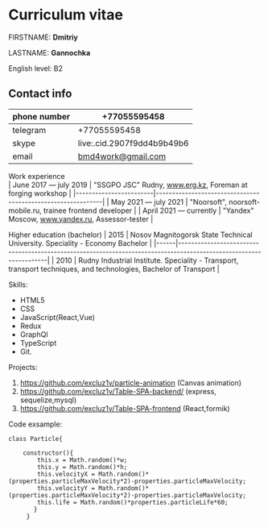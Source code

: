 # Curriculum vitae

FIRSTNAME: **Dmitriy** 

LASTNAME: **Gannochka**  

English level: B2

## Contact info

phone number | +77055595458
------------ | -------------
telegram | +77055595458
skype | live:.cid.2907f9dd4b9b49b6
email | bmd4work@gmail.com

Work experience  
| June 2017 — july 2019  | "SSGPO JSC" Rudny, www.erg.kz, Foreman at forging workshop |
|------------------------|-------------------------------------------------------------|
| May 2021 — july 2021   | "Noorsoft", noorsoft-mobile.ru, trainee frontend developer  |
| April 2021 — currently | "Yandex" Moscow, www.yandex.ru, Assessor-tester             |

Higher education (bachelor)
| 2015 | Nosov Magnitogorsk State Technical University. Speciality - Economy Bachelor                                      |
|------|-------------------------------------------------------------------------------------------------------------------|
| 2010 | Rudny Industrial Institute. Speciality - Transport, transport techniques, and technologies, Bachelor of Transport |

Skills: 
- HTML5
- CSS
- JavaScript(React,Vue)
- Redux
- GraphQl
- TypeScript
- Git.

Projects:
1) https://github.com/excluz1v/particle-animation (Canvas animation)
2) https://github.com/excluz1v/Table-SPA-backend/ (express, sequelize,mysql)
3) https://github.com/excluz1v/Table-SPA-frontend (React,formik)


Code exsample:

`class Particle{`

        constructor(){
            this.x = Math.random()*w;
            this.y = Math.random()*h;
            this.velocityX = Math.random()*(properties.particleMaxVelocity*2)-properties.particleMaxVelocity;
            this.velocityY = Math.random()*(properties.particleMaxVelocity*2)-properties.particleMaxVelocity;
            this.life = Math.random()*properties.particleLife*60;
           }
         }
